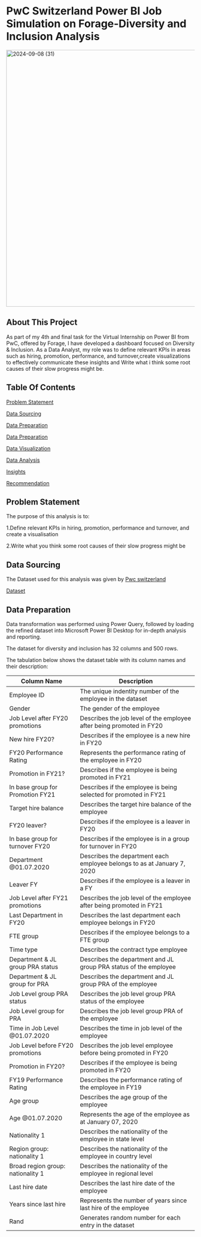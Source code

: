 # PwC Switzerland Power BI Job Simulation on Forage-Diversity and Inclusion Analysis

<img width="686" alt="2024-09-08 (31)" src="https://github.com/user-attachments/assets/dd570077-b1be-405c-b3f3-dd47fc1d346f">


## About This Project

As part of my 4th and final task for the Virtual Internship on Power BI from PwC, offered by Forage, I have developed a dashboard focused on Diversity & Inclusion. As a Data Analyst, my role was to define relevant KPIs in areas such as hiring, promotion, performance, and turnover,create visualizations to effectively communicate these insights and Write what i think some root causes of their slow progress might be.

## Table Of Contents

[Problem Statement](#ProblemStatement)

[Data Sourcing](#DataSourcing)

[Data Preparation](#DataPreparation)

[Data Preparation](#DataPreparation)

[Data Visualization](#DataVisualization)

[Data Analysis](#DataAnalysis)

[Insights](#Insights)

[Recommendation](#Recommendation)


## Problem Statement

The purpose of this analysis is to:

1.Define relevant KPIs in hiring, promotion, performance and turnover, and create a visualisation

2.Write what you think some root causes of their slow progress might be

## Data Sourcing

The Dataset used for this analysis was given by [Pwc switzerland](https://www.pwc.ch/en/careers-with-pwc/students/virtual-case-experience.html)

[Dataset](https://github.com/GBM1228/HR-Gender-Equity-Dashboard-using-Power-BI/blob/main/03%20Diversity-Inclusion-Dataset.xlsx)

## Data Preparation
Data transformation was performed using Power Query, followed by loading the refined dataset into Microsoft Power BI Desktop for in-depth analysis and reporting.

The dataset for diversity and inclusion has 32 columns and 500 rows.

The tabulation below shows the dataset table with its column names and their description:

|Column Name|Description|
|---|---|
|Employee ID	|The unique indentity number of the employee in the dataset|
|Gender|The gender of the employee|
|Job Level after FY20 promotions|	Describes the job level of the employee after being promoted in FY20|
|New hire FY20?|	Describes if the employee is a new hire in FY20|
|FY20 Performance Rating|	Represents the performance rating of the employee in FY20|
|Promotion in FY21?|	Describes if the employee is being promoted in FY21|
|In base group for Promotion FY21|	Describes if the employee is being selected for promoted in FY21|
|Target hire balance|	Describes the target hire balance of the employee|
|FY20 leaver?|	Describes if the employee is a leaver in FY20|
|In base group for turnover FY20|	Describes if the employee is in a group for turnover in FY20|
|Department @01.07.2020|	Describes the department each employee belongs to as at January 7, 2020|
|Leaver FY|	Describes if the employee is a leaver in a FY|
|Job Level after FY21 promotions|	Describes the job level of the employee after being promoted in FY21|
|Last Department in FY20|	Describes the last department each employee belongs in FY20|
|FTE group|	Describes if the employee belongs to a FTE group|
|Time type|	Describes the contract type employee|
|Department & JL group PRA status|	Describes the department and JL group PRA status of the employee|
|Department & JL group for PRA|	Describes the department and JL group PRA of the employee|
|Job Level group PRA status|	Describes the job level group PRA status of the employee|
|Job Level group for PRA|	Describes the job level group PRA of the employee|
|Time in Job Level @01.07.2020|	Describes the time in job level of the employee|
|Job Level before FY20 promotions|	Describes the job level employee before being promoted in FY20|
|Promotion in FY20?|	Describes if the employee is being promoted in FY20|
|FY19 Performance Rating|	Describes the performance rating of the employee in FY19|
|Age group|	Describes the age group of the employee|
|Age @01.07.2020|	Represents the age of the employee as at January 07, 2020|
|Nationality 1|	Describes the nationality of the employee in state level|
|Region group: nationality 1|	Describes the nationality of the employee in country level|
|Broad region group: nationality 1|	Describes the nationality of the employee in regional level|
|Last hire date|	Describes the last hire date of the employee|
|Years since last hire|	Represents the number of years since last hire of the employee|
|Rand|	Generates random number for each entry in the dataset|
